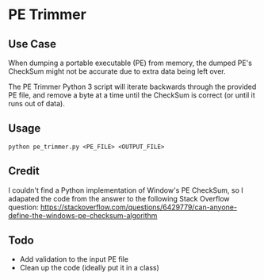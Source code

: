 # PE Trimmer
## Use Case
When dumping a portable executable (PE) from memory, the dumped PE's CheckSum might not be accurate due to extra data being left over.

The PE Trimmer Python 3 script will iterate backwards through the provided PE file, and remove a byte at a time until the CheckSum is correct (or until it runs out of data).

## Usage
```
python pe_trimmer.py <PE_FILE> <OUTPUT_FILE>
```

## Credit
I couldn't find a Python implementation of Window's PE CheckSum, so I adapated the code from the answer to the following Stack Overflow question:
https://stackoverflow.com/questions/6429779/can-anyone-define-the-windows-pe-checksum-algorithm

## Todo
- Add validation to the input PE file
- Clean up the code (ideally put it in a class)
